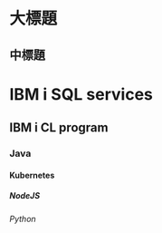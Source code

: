 大標題
=

中標題
-

# IBM i SQL services
## IBM i CL program
### Java
#### Kubernetes
##### NodeJS
###### Python
